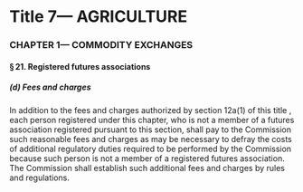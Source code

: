 
# Title 7— AGRICULTURE
### CHAPTER 1— COMMODITY EXCHANGES
#### § 21. Registered futures associations
##### (d) Fees and charges

In addition to the fees and charges authorized by section 12a(1) of this title , each person registered under this chapter, who is not a member of a futures association registered pursuant to this section, shall pay to the Commission such reasonable fees and charges as may be necessary to defray the costs of additional regulatory duties required to be performed by the Commission because such person is not a member of a registered futures association. The Commission shall establish such additional fees and charges by rules and regulations.
